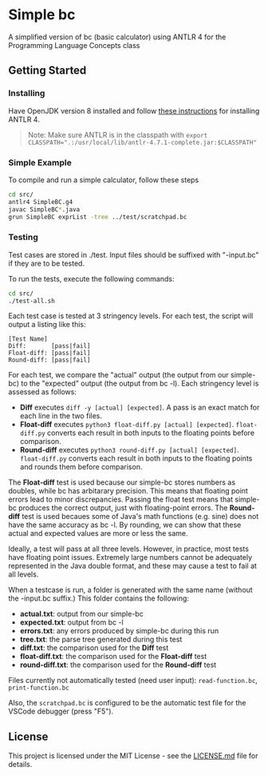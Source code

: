 # Simple bc

A simplified version of bc (basic calculator) using ANTLR 4 for the Programming Language Concepts class

## Getting Started

### Installing

Have OpenJDK version 8 installed and follow [these instructions](https://github.com/antlr/antlr4/blob/master/doc/getting-started.md) for installing ANTLR 4.

> Note: Make sure ANTLR is in the classpath with `export CLASSPATH=".:/usr/local/lib/antlr-4.7.1-complete.jar:$CLASSPATH"`

### Simple Example

To compile and run a simple calculator, follow these steps

```bash
cd src/
antlr4 SimpleBC.g4
javac SimpleBC*.java
grun SimpleBC exprList -tree ../test/scratchpad.bc
```

### Testing

Test cases are stored in ./test. Input files should be suffixed with "-input.bc" if they are to be tested.

To run the tests, execute the following commands:
```bash
cd src/
./test-all.sh
```
Each test case is tested at 3 stringency levels. For each test, the script will output a listing like this:
```
[Test Name]
Diff:       [pass|fail]
Float-diff: [pass|fail]
Round-diff: [pass|fail]
```
For each test, we compare the "actual" output (the output from our simple-bc) to the "expected" output (the output from bc -l).
Each stringency level is assessed  as follows:
- **Diff** executes `diff -y [actual] [expected]`. A pass is an exact match for each line in the two files.
- **Float-diff** executes `python3 float-diff.py [actual] [expected]`. `float-diff.py` converts each result in both inputs to the floating points before comparison.
- **Round-diff** executes `python3 round-diff.py [actual] [expected]`. `float-diff.py` converts each result in both inputs to the floating points and rounds them before comparison.  

The **Float-diff** test is used because our simple-bc stores numbers as doubles, while bc has arbitarary precision. This means that floating point errors lead to minor discrepancies. Passing the float test means that simple-bc produces the correct output, just with floating-point errors.
The **Round-diff** test is used becaues some of Java's math functions (e.g. sine) does not have the same accuracy as bc -l. By rounding, we can show that these actual and expected values are more or less the same.

Ideally, a test will pass at all three levels. However, in practice, most tests have floating point issues. Extremely large numbers cannot be adequately represented in the Java double format, and these may cause a test to fail at all levels.

When a testcase is run, a folder is generated with the same name (without the -input.bc suffix.)
This folder contains the following:
- **actual.txt**: output from our simple-bc
- **expected.txt**: output from bc -l
- **errors.txt**: any errors produced by simple-bc during this run
- **tree.txt**: the parse tree generated during this test
- **diff.txt**: the comparison used for the **Diff** test
- **float-diff.txt**: the comparison used for the **Float-diff** test
- **round-diff.txt**: the comparison used for the **Round-diff** test

Files currently not automatically tested (need user input): `read-function.bc`, `print-function.bc`

Also, the `scratchpad.bc` is configured to be the automatic test file for the VSCode debugger (press "F5").

## License

This project is licensed under the MIT License - see the [LICENSE.md](LICENSE.md) file for details.
